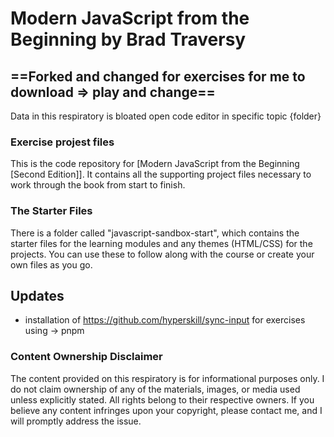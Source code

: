 # Modern JavaScript from the Beginning by Brad Traversy

## ==Forked and changed for exercises for me to download => play and change==
Data in this respiratory is bloated     open code editor in specific topic {folder}
### Exercise projest files

This is the code repository for [Modern JavaScript from the Beginning [Second Edition]]. It contains all the supporting project files necessary to work through the book from start to finish.

### The Starter Files

There is a folder called "javascript-sandbox-start", which contains the starter files for the learning modules and any themes (HTML/CSS) for the projects. You can use these to follow along with the course or create your own files as you go.

## Updates

- installation of <https://github.com/hyperskill/sync-input> for exercises using -> pnpm

### Content Ownership Disclaimer

The content provided on this respiratory is for informational purposes only. I do not claim ownership of any of the materials, images, or media used unless explicitly stated. All rights belong to their respective owners. If you believe any content infringes upon your copyright, please contact me, and I will promptly address the issue.
